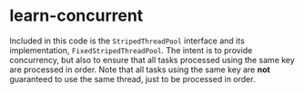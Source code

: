 # learn-concurrent
Included in this code is the `StripedThreadPool` interface and its implementation, `FixedStripedThreadPool`.  The intent is to provide
concurrency, but also to ensure that all tasks processed using the same key are processed in order.  Note that all tasks using the same
key are **not** guaranteed to use the same thread, just to be processed in order.
